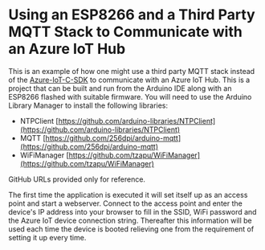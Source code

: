 # Using an ESP8266 and a Third Party MQTT Stack to Communicate with an Azure IoT Hub
This is an example of how one might use a third party MQTT stack instead of the [Azure-IoT-C-SDK](https://github.com/Azure/azure-iot-sdk-c) to communicate with an Azure IoT Hub. 
This is a project that can be built and run from the Arduino IDE along with an ESP8266 flashed with suitable firmware. 
You will need to use the Arduino Library Manager to install the following libraries:
- NTPClient [https://github.com/arduino-libraries/NTPClient](https://github.com/arduino-libraries/NTPClient)
- MQTT [https://github.com/256dpi/arduino-mqtt](https://github.com/256dpi/arduino-mqtt)
- WiFiManager [https://github.com/tzapu/WiFiManager](https://github.com/tzapu/WiFiManager)

GitHub URLs provided only for reference.


The first time the application is executed it will set itself up as an access point and start a webserver. Connect to the access point and enter the device's IP address into your browser to fill in the SSID, WiFi password and the Azure IoT device connection string. Thereafter this information will be used each time the device is booted relieving one from the requirement of setting it up every time.

